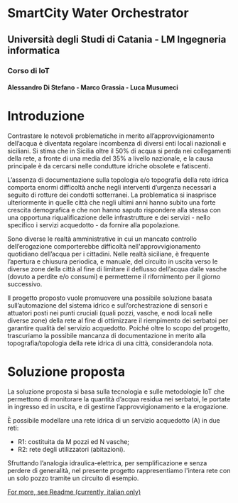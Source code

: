 # SmartCity Water Orchestrator

## Università degli Studi di Catania - LM Ingegneria informatica

### Corso di IoT

#### Alessandro Di Stefano - Marco Grassia - Luca Musumeci

# Introduzione
Contrastare le notevoli problematiche in merito all’approvvigionamento dell’acqua è 
diventata regolare incombenza di diversi enti locali nazionali e siciliani.
Si stima che in Sicilia oltre il 50% di acqua si perda nei collegamenti della rete, a fronte di
una media del 35% a livello nazionale, e la causa principale è da cercarsi nelle condutture
idriche obsolete e fatiscenti.

L’assenza di documentazione sulla topologia e/o topografia della rete idrica comporta
enormi difficoltà anche negli interventi d’urgenza necessari a seguito di rotture dei condotti
sotterranei. La problematica si inasprisce ulteriormente in quelle città che negli ultimi anni
hanno subito una forte crescita demografica e che non hanno saputo rispondere alla stessa
con una opportuna riqualificazione delle infrastrutture e dei servizi - nello specifico i servizi
acquedotto - da fornire alla popolazione.

Sono diverse le realtà amministrative in cui un mancato controllo dell’erogazione
comporterebbe difficoltà nell'approvvigionamento quotidiano dell’acqua per i cittadini. Nelle
realtà siciliane, è frequente l’apertura e chiusura periodica, e manuale, del circuito in uscita
verso le diverse zone della città al fine di limitare il deflusso dell’acqua dalle vasche (dovuto
a perdite e/o consumi) e permetterne il rifornimento per il giorno successivo.

Il progetto proposto vuole promuovere una possibile soluzione basata sull’automazione del
sistema idrico e sull’orchestrazione di sensori e attuatori posti nei punti cruciali (quali pozzi,
vasche, e nodi locali nelle diverse zone) della rete al fine di ottimizzare il riempimento dei
serbatoi per garantire qualità del servizio acquedotto. Poiché oltre lo scopo del progetto,
trascuriamo la possibile mancanza di documentazione in merito alla topografia/topologia
della rete idrica di una città, considerandola nota.

# Soluzione proposta
La soluzione proposta si basa sulla tecnologia e sulle metodologie IoT che permettono di
monitorare la quantità d’acqua residua nei serbatoi, le portate in ingresso ed in uscita, e di
gestirne l’approvvigionamento e la erogazione.

È possibile modellare una rete idrica di un servizio acquedotto (A) in due reti:
- R1: costituita da M pozzi ed N vasche;
- R2: rete degli utilizzatori (abitazioni).

Sfruttando l’analogia idraulica-elettrica, per semplificazione e senza perdere di generalità, nel presente progetto rappresentiamo l'intera rete con un solo pozzo tramite un circuito di esempio.

[For more, see Readme (currently, italian only)](https://github.com/eMarco/smart-city-water-orchestrator/raw/master/Relazione%20IoT.pdf)
